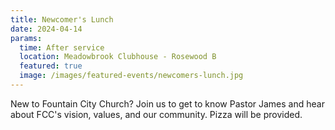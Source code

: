 ```yaml
---
title: Newcomer's Lunch
date: 2024-04-14
params:
  time: After service
  location: Meadowbrook Clubhouse - Rosewood B
  featured: true
  image: /images/featured-events/newcomers-lunch.jpg
---
```

New to Fountain City Church? Join us to get to know Pastor James and hear about FCC's vision, values,  and our community. Pizza will be provided.
